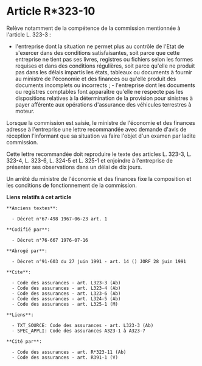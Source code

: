 # Article R*323-10

Relève notamment de la compétence de la commission mentionnée à l'article L. 323-3 :

- l'entreprise dont la situation ne permet plus au contrôle de l'Etat de s'exercer dans des conditions satisfaisantes, soit
parce que cette entreprise ne tient pas ses livres, registres ou fichiers selon les formes requises et dans des conditions
régulières, soit parce qu'elle ne produit pas dans les délais impartis les états, tableaux ou documents à fournir au ministre
de l'économie et des finances ou qu'elle produit des documents incomplets ou incorrects ;    - l'entreprise dont les
documents ou registres comptables font apparaître qu'elle ne respecte pas les dispositions relatives à la détermination de la
provision pour sinistres à payer afférente aux opérations d'assurance des véhicules terrestres à moteur.

Lorsque la commission est saisie, le ministre de l'économie et des finances adresse à l'entreprise une lettre recommandée
avec demande d'avis de réception l'informant que sa situation va faire l'objet d'un examen par ladite commission.

Cette lettre recommandée doit reproduire le texte des articles L. 323-3, L. 323-4, L. 323-6, L. 324-5 et L. 325-1 et
enjoindre à l'entreprise de présenter ses observations dans un délai de dix jours.

Un arrêté du ministre de l'économie et des finances fixe la composition et les conditions de fonctionnement de la commission.

**Liens relatifs à cet article**

	**Anciens textes**:

	  - Décret n°67-498 1967-06-23 art. 1

	**Codifié par**:

	  - Décret n°76-667 1976-07-16

	**Abrogé par**:

	  - Décret n°91-603 du 27 juin 1991 - art. 14 () JORF 28 juin 1991

	**Cite**:

	  - Code des assurances - art. L323-3 (Ab)
	  - Code des assurances - art. L323-4 (Ab)
	  - Code des assurances - art. L323-6 (Ab)
	  - Code des assurances - art. L324-5 (Ab)
	  - Code des assurances - art. L325-1 (M)

	**Liens**:

	  - TXT_SOURCE: Code des assurances - art. L323-3 (Ab)
	  - SPEC_APPLI: Code des assurances A323-1 à A323-7

	**Cité par**:

	  - Code des assurances - art. R*323-11 (Ab)
	  - Code des assurances - art. R391-1 (V)
